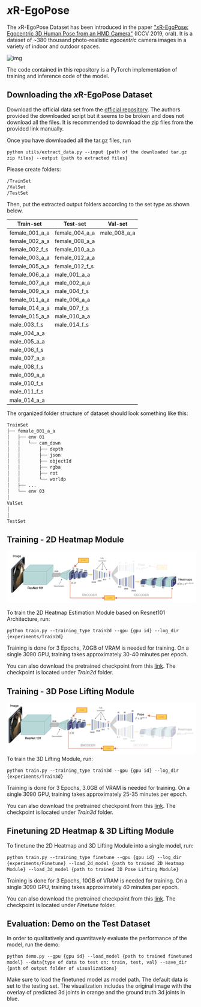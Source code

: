 # *x*R-EgoPose

The *x*R-EgoPose Dataset has been introduced in the paper ["*x*R-EgoPose: Egocentric 3D Human Pose from an HMD Camera"](http://openaccess.thecvf.com/content_ICCV_2019/papers/Tome_xR-EgoPose_Egocentric_3D_Human_Pose_From_an_HMD_Camera_ICCV_2019_paper.pdf) (ICCV 2019, oral). It is a dataset of ~380 thousand photo-realistic *egocentric*  camera images in a variety of indoor and  outdoor spaces.

![img](doc/teaser.jpg)


The code contained in this repository is a PyTorch implementation of training and inference code of the model. 

## Downloading the *x*R-EgoPose Dataset

Download the official data set from the [official repository](https://github.com/facebookresearch/xR-EgoPose/releases/tag/v1.0).
The authors provided the downloaded script but it seems to be broken and does not download all the files. It is recommended to download the zip files from the provided link manually.

Once you have downloaded all the tar.gz files, run 
```
python utils/extract_data.py --input {path of the downloaded tar.gz zip files} --output {path to extracted files}
```

Please create folders:

```
/TrainSet
/ValSet
/TestSet
```
Then, put the extracted output folders according to the set type as shown below. 

|Train-set| Test-set | Val-set |
|---------|----------|---------|
|female_001_a_a |female_004_a_a | male_008_a_a |
|female_002_a_a |female_008_a_a | |
|female_002_f_s |female_010_a_a | |
|female_003_a_a |female_012_a_a | |
|female_005_a_a |female_012_f_s | |
|female_006_a_a |male_001_a_a | |
|female_007_a_a |male_002_a_a | |
|female_009_a_a |male_004_f_s | |
|female_011_a_a |male_006_a_a | |
|female_014_a_a |male_007_f_s | |
|female_015_a_a |male_010_a_a | |
|male_003_f_s |male_014_f_s | |
|male_004_a_a | | |
|male_005_a_a | | |
|male_006_f_s | | |
|male_007_a_a | | |
|male_008_f_s | | |
|male_009_a_a | | |
|male_010_f_s | | |
|male_011_f_s | | |
|male_014_a_a | | |

The organized folder structure of dataset should look something like this: 

```
TrainSet
├── female_001_a_a
│   ├── env 01
│   │   └── cam_down
│   │   	├── depth
│   │   	├── json
│   │   	├── objectId
│   │   	├── rgba
│   │   	├── rot
│   │   	└── worldp
│   ├── ...
│   └── env 03
│ 
ValSet
│  
│  
TestSet 
```


## Training - 2D Heatmap Module

![img](doc/architecture_2d.jpg)

To train the 2D Heatmap Estimation Module based on Resnet101 Architecture, run:
```
python train.py --training_type train2d --gpu {gpu id} --log_dir {experiments/Train2d} 
```
Training is done for 3 Epochs, 7.0GB of VRAM is needed for training.
On a single 3090 GPU, training takes approximately 30-40 minutes per epoch. 

You can also download the pretrained checkpoint from this [link](https://drive.google.com/drive/folders/1vAmK83MO3UvVd52OQ3X6G8gPQhClZHL0?usp=sharing). The checkpoint is located under *Train2d* folder. 

## Training - 3D Pose Lifting Module

![img](doc/architecture_3d.jpg)
To train the 3D Lifting Module, run:
```
python train.py --training_type train3d --gpu {gpu id} --log_dir {experiments/Train3d}
```
Training is done for 3 Epochs, 3.0GB of VRAM is needed for training.
On a single 3090 GPU, training takes approximately 25-35 minutes per epoch. 

You can also download the pretrained checkpoint from this [link](https://drive.google.com/drive/folders/1vAmK83MO3UvVd52OQ3X6G8gPQhClZHL0?usp=sharing). The checkpoint is located under *Train3d* folder. 

## Finetuning 2D Heatmap & 3D Lifting Module

To finetune the 2D Heatmap and 3D Lifting Module into a single model, run: 
```
python train.py --training_type finetune --gpu {gpu id} --log_dir {experiments/Finetune} --load_2d_model {path to trained 2D Heatmap Module} --load_3d_model {path to trained 3D Pose Lifting Module}
```
Training is done for 3 Epochs, 10GB of VRAM is needed for training. 
On a single 3090 GPU, training takes approximately 40 minutes per epoch. 

You can also download the pretrained checkpoint from this [link](https://drive.google.com/drive/folders/1vAmK83MO3UvVd52OQ3X6G8gPQhClZHL0?usp=sharing). The checkpoint is located under *Finetune* folder. 

## Evaluation: Demo on the Test Dataset

In order to qualitatively and quantitavely evaluate the performance of the model, run the demo:
```
python demo.py --gpu {gpu id} --load_model {path to trained finetuned model} --data{type of data to test on: train, test, val} --save_dir {path of output folder of visualizations}
```

Make sure to load the finetuned model as model path. The default data is set to the testing set. 
The visualization includes the original image with the overlay of predicted 3d joints in orange and the ground truth 3d joints in blue. 